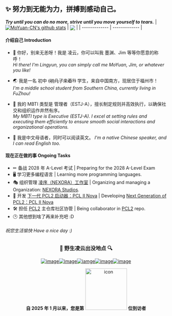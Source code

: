 ## ✨ 努力到无能为力，拼搏到感动自己。
***Try until you can do no more, strive until you move yourself to tears.***
| <a href="https://github.com/anuraghazra/github-readme-stats"><img align="center" src="https://github-readme-stats.vercel.app/api?username=MoYuan-CN&show_icons=true&include_all_commits=true&theme=buefy&hide_border=true&count_private=true" alt="MoYuan-CN's github stats" /></a> | <a href="https://github.com/anuraghazra/github-readme-stats"><img align="center" src="https://github-readme-stats.vercel.app/api/top-langs/?username=MoYuan-CN&layout=compact&theme=buefy&hide_border=true" /></a> |
| ------------- | ------------- |

#### 介绍自己 Introduction

- 💬 你好，别来无恙呀！我是 凌云，你可以叫我 墨渊、Jim 等等你愿意的称呼！  
*Hi there! I'm Lingyun, you can simply call me MoYuan, Jim, or whatever you like!*

- 🌏 我是一名 初中 ~~(初几了来着?)~~ 学生，来自中国南方，现居住于福州市！  
*I'm a middle school student from Southern China, currently living in FuZhou!*

- 🧝‍ 我的 MBTI 类型是 管理者（ESTJ-A），擅长制定规则并高效执行，以确保社交和组织运作井然有序。  
*My MBTI type is Executive (ESTJ-A). I excel at setting rules and executing them efficiently to ensure smooth social interactions and organizational operations.*

- 📰 我是中文母语者，同时可以阅读英文。
*I'm a native Chinese speaker, and I can read English too.*  

#### 现在正在做的事 Ongoing Tasks
- ✏ 备战 2028 年 A-Level 考试 | Preparing for the 2028 A-Level Exam
- 🖥️ 学习更多编程语言 | Learning more programming languages.
- 🎭 组织管理 [凌序（NEXORA）工作室](https://github.com/NEXORA-Studios) | Organizing and managing a Organization: [NEXORA Studios](https://github.com/NEXORA-Studios).
- 🚧 开发 [下一代 PCL2 启动器：PCL II Nova](https://github.com/PCL-Community/PCL2.Nova.App) | Developing [Next Generation of PCL2：PCL II Nova](https://github.com/PCL-Community/PCL2.Nova.App)
- 🛠 担任 [PCL2](https://github.com/Hex-Dragon/PCL2) 主仓库社区协管 | Being collaborator in [PCL2](https://github.com/Hex-Dragon/PCL2) repo.
- 🕑 其他想到啥了再来补充吧 :D

###### 祝您生活愉快 Have a nice day :)
  <!---自2023.1.12开始统计的页面访问数量--->
  <!---已弃用![Page Views Count](https://badges.toozhao.com/badges/01GPHXFCCQ0WANPJ2B5Q8MGJG5/blue.svg)  --->
<div align="center">

### 🔎 野生凌云出没地点 🔍
  <!---相关链接--->
[![image](https://img.shields.io/badge/-BiliBili(个人)-fb7299?style=for-the-badge)](https://space.bilibili.com/3546844227439249 "跳转 Bilibili 个人主页")[![image](https://img.shields.io/badge/-BiliBili(团队)-00AEE8?style=for-the-badge)](https://space.bilibili.com/3546632664648343 "跳转 Bilibili 团队主页")[![iamge](https://img.shields.io/badge/-AFDian-946ce6?style=for-the-badge)](https://afdian.net/a/NEXORA-Studios "跳转 爱发电创作者页面")[![image](https://img.shields.io/badge/-Email-1074BE?style=for-the-badge)](mailto:jim.lin@NEXORA-Studios.tech "向我发送邮件")[![image](https://img.shields.io/badge/-Steam-171A21?style=for-the-badge)](https://steamcommunity.com/id/LingyunAwA-CN/ "跳转 Steam 个人资料")
  <!---访问次数统计--->
**自 2025 年 1 月以来，您是第** <img src="https://profile-counter.glitch.me/MoYuan-CN/count.svg" alt="icon" width="130px"> **位到访者**  
</div>

   </div>
</details>
